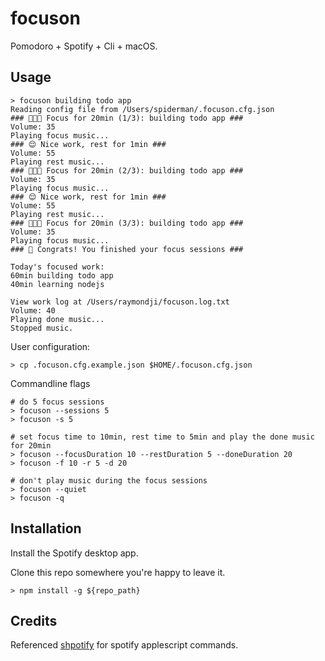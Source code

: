 # focuson

Pomodoro + Spotify + Cli + macOS.

## Usage

```
> focuson building todo app
Reading config file from /Users/spiderman/.focuson.cfg.json
### 🧑🏻‍💻 Focus for 20min (1/3): building todo app ###
Volume: 35
Playing focus music...
### 😌 Nice work, rest for 1min ###
Volume: 55
Playing rest music...
### 🧑🏻‍💻 Focus for 20min (2/3): building todo app ###
Volume: 35
Playing focus music...
### 😌 Nice work, rest for 1min ###
Volume: 55
Playing rest music...
### 🧑🏻‍💻 Focus for 20min (3/3): building todo app ###
Volume: 35
Playing focus music...
### 🎉 Congrats! You finished your focus sessions ###

Today's focused work:
60min building todo app
40min learning nodejs

View work log at /Users/raymondji/focuson.log.txt
Volume: 40
Playing done music...
Stopped music.
```

User configuration:

```
> cp .focuson.cfg.example.json $HOME/.focuson.cfg.json
```

Commandline flags

```
# do 5 focus sessions
> focuson --sessions 5
> focuson -s 5

# set focus time to 10min, rest time to 5min and play the done music for 20min
> focuson --focusDuration 10 --restDuration 5 --doneDuration 20
> focuson -f 10 -r 5 -d 20

# don't play music during the focus sessions
> focuson --quiet
> focuson -q
```

## Installation

Install the Spotify desktop app.

Clone this repo somewhere you're happy to leave it.

```
> npm install -g ${repo_path}
```

## Credits

Referenced [shpotify](https://github.com/hnarayanan/shpotify/blob/master/spotify) for spotify applescript commands.
